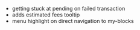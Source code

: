 * getting stuck at pending on failed transaction
* adds estimated fees tooltip
* menu highlight on direct navigation to my-blocks
